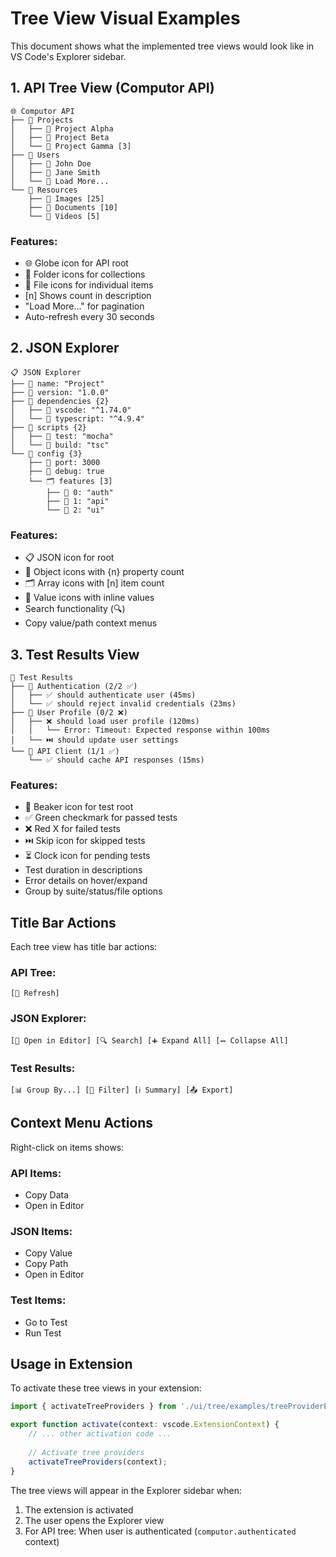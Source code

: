 # Tree View Visual Examples

This document shows what the implemented tree views would look like in VS Code's Explorer sidebar.

## 1. API Tree View (Computor API)

```
🌐 Computor API
├── 📁 Projects
│   ├── 📄 Project Alpha
│   ├── 📄 Project Beta
│   └── 📄 Project Gamma [3]
├── 📁 Users
│   ├── 👤 John Doe
│   ├── 👤 Jane Smith
│   └── 📄 Load More...
└── 📁 Resources
    ├── 📁 Images [25]
    ├── 📁 Documents [10]
    └── 📁 Videos [5]
```

### Features:
- 🌐 Globe icon for API root
- 📁 Folder icons for collections
- 📄 File icons for individual items
- [n] Shows count in description
- "Load More..." for pagination
- Auto-refresh every 30 seconds

## 2. JSON Explorer

```
📋 JSON Explorer
├── 📄 name: "Project"
├── 📄 version: "1.0.0"
├── 📁 dependencies {2}
│   ├── 📄 vscode: "^1.74.0"
│   └── 📄 typescript: "^4.9.4"
├── 📁 scripts {2}
│   ├── 📄 test: "mocha"
│   └── 📄 build: "tsc"
└── 📁 config {3}
    ├── 📄 port: 3000
    ├── 📄 debug: true
    └── 🗂️ features [3]
        ├── 📄 0: "auth"
        ├── 📄 1: "api"
        └── 📄 2: "ui"
```

### Features:
- 📋 JSON icon for root
- 📁 Object icons with {n} property count
- 🗂️ Array icons with [n] item count
- 📄 Value icons with inline values
- Search functionality (🔍)
- Copy value/path context menus

## 3. Test Results View

```
🧪 Test Results
├── 📁 Authentication (2/2 ✅)
│   ├── ✅ should authenticate user (45ms)
│   └── ✅ should reject invalid credentials (23ms)
├── 📁 User Profile (0/2 ❌)
│   ├── ❌ should load user profile (120ms)
│   │   └── Error: Timeout: Expected response within 100ms
│   └── ⏭️ should update user settings
└── 📁 API Client (1/1 ✅)
    └── ✅ should cache API responses (15ms)
```

### Features:
- 🧪 Beaker icon for test root
- ✅ Green checkmark for passed tests
- ❌ Red X for failed tests
- ⏭️ Skip icon for skipped tests
- ⏳ Clock icon for pending tests
- Test duration in descriptions
- Error details on hover/expand
- Group by suite/status/file options

## Title Bar Actions

Each tree view has title bar actions:

### API Tree:
```
[🔄 Refresh]
```

### JSON Explorer:
```
[📄 Open in Editor] [🔍 Search] [➕ Expand All] [➖ Collapse All]
```

### Test Results:
```
[📊 Group By...] [🔽 Filter] [ℹ️ Summary] [📤 Export]
```

## Context Menu Actions

Right-click on items shows:

### API Items:
- Copy Data
- Open in Editor

### JSON Items:
- Copy Value
- Copy Path
- Open in Editor

### Test Items:
- Go to Test
- Run Test

## Usage in Extension

To activate these tree views in your extension:

```typescript
import { activateTreeProviders } from './ui/tree/examples/treeProviderExample';

export function activate(context: vscode.ExtensionContext) {
    // ... other activation code ...
    
    // Activate tree providers
    activateTreeProviders(context);
}
```

The tree views will appear in the Explorer sidebar when:
1. The extension is activated
2. The user opens the Explorer view
3. For API tree: When user is authenticated (`computor.authenticated` context)
